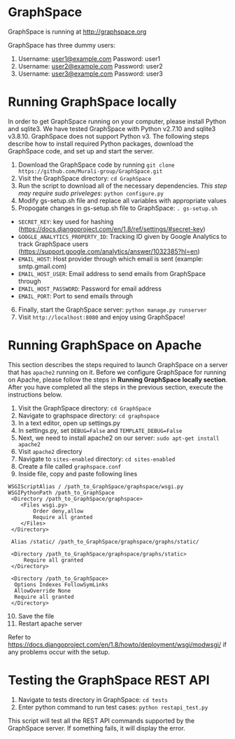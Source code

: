 GraphSpace 
================

GraphSpace is running at http://graphspace.org

GraphSpace has three dummy users: 

1. Username: user1@example.com Password: user1
2. Username: user2@example.com Password: user2
3. Username: user3@example.com Password: user3

Running GraphSpace locally
===================================

In order to get GraphSpace running on your computer, please install Python and sqlite3. We have tested GraphSpace with Python v2.7.10 and sqlite3 v3.8.10. GraphSpace does not support Python v3. The following steps describe how to install required Python packages, download the GraphSpace code, and set up and start the server.

1. Download the GraphSpace code by running `git clone https://github.com/Murali-group/GraphSpace.git`
2. Visit the GraphSpace directory: `cd GraphSpace`
3. Run the script to download all of the necessary dependencies. *This step may require sudo priveleges*: `python configure.py`
4. Modify gs-setup.sh file and replace all variables with appropriate values
5. Propogate changes in gs-setup.sh file to GraphSpace: `. gs-setup.sh`
  * `SECRET_KEY`: key used for hashing (https://docs.djangoproject.com/en/1.8/ref/settings/#secret-key)
  * `GOOGLE_ANALYTICS_PROPERTY_ID`: Tracking ID given by Google Analytics to track GraphSpace users (https://support.google.com/analytics/answer/1032385?hl=en)
  * `EMAIL_HOST`: Host provider through which email is sent (example: smtp.gmail.com)
  * `EMAIL_HOST_USER`: Email address to send emails from GraphSpace through
  * `EMAIL_HOST_PASSWORD`: Password for email address
  * `EMAIL_PORT`: Port to send emails through
6. Finally, start the GraphSpace server: `python manage.py runserver`
9. Visit `http://localhost:8080` and enjoy using GraphSpace!

Running GraphSpace on Apache
===================================

This section describes the steps required to launch GraphSpace on a server that has `apache2` running on it.  Before we configure GraphSpace for running on Apache, please follow the steps in **Running GraphSpace locally section**.  After you have completed all the steps in the previous section, execute the instructions below. 

1. Visit the GraphSpace directory: `cd GraphSpace`
2. Navigate to graphspace directory: `cd graphspace`
3. In a text editor, open up settings.py
4. In settings.py, set `DEBUG=False` and `TEMPLATE_DEBUG=False`
5. Next, we need to install apache2 on our server: `sudo apt-get install apache2`
6. Visit `apache2` directory
7. Navigate to `sites-enabled` directory: `cd sites-enabled`
8. Create a file called `graphspace.conf`
9. Inside file, copy and paste following lines
 ```
 WSGIScriptAlias / /path_to_GraphSpace/graphspace/wsgi.py
 WSGIPythonPath /path_to_GraphSpace
  <Directory /path_to_GraphSpace/graphspace>
     <Files wsgi.py>
         Order deny,allow
         Require all granted
     </Files>
  </Directory>
  
  Alias /static/ /path_to_GraphSpace/graphspace/graphs/static/
  
  <Directory /path_to_GraphSpace/graphspace/graphs/static>
      Require all granted
  </Directory>
  
  <Directory /path_to_GraphSpace>
   Options Indexes FollowSymLinks
   AllowOverride None
   Require all granted
  </Directory>
 ```
10. Save the file
11. Restart apache server

Refer to https://docs.djangoproject.com/en/1.8/howto/deployment/wsgi/modwsgi/ if any problems occur with the setup.

Testing the GraphSpace REST API
=================================

1. Navigate to tests directory in GraphSpace: `cd tests`
2. Enter python command to run test cases: `python restapi_test.py`

This script will test all the REST API commands supported by the GraphSpace server.  If something fails, it will display the error.
